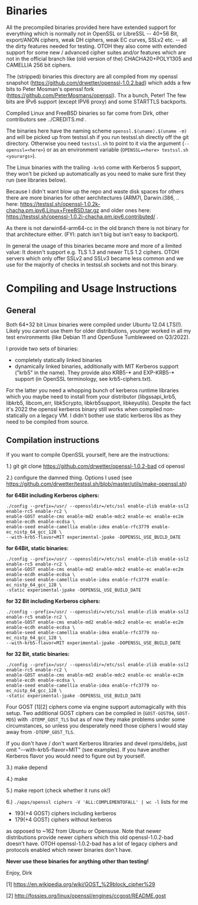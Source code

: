 
Binaries
========

All the precompiled binaries provided here have extended support for
everything which is normally not in OpenSSL or LibreSSL -- 40+56 Bit,
export/ANON ciphers, weak DH ciphers, weak EC curves, SSLv2 etc. -- all the dirty
features needed for testing. OTOH they also come with extended support
for some new / advanced cipher suites and/or features which are not in the
official branch like (old version of the) CHACHA20+POLY1305 and CAMELLIA 256 bit ciphers.

The (stripped) binaries this directory are all compiled from my openssl snapshot
(https://github.com/drwetter/openssl-1.0.2.bad) which adds a few bits to Peter
Mosman's openssl fork (https://github.com/PeterMosmans/openssl). Thx a bunch, Peter!
The few bits are IPv6 support (except IPV6 proxy) and some STARTTLS backports.

Compiled Linux and FreeBSD binaries so far come from Dirk, other
contributors see ../CREDITS.md .

The binaries here have the naming scheme ``openssl.$(uname).$(uname -m)``
and will be picked up from testssl.sh if you run testssl.sh directly
off the git directory. Otherwise you need ``testssl.sh`` to point to it
via the argument (``--openssl=<here>``) or as an environment variable
(``OPENSSL=<here> testssl.sh <yourargs>``).

The Linux binaries with the trailing ``-krb5`` come with Kerberos 5 support,
they won't be picked up automatically as you need to make sure first they
run (see libraries below).

Because I didn't want blow up the repo and waste disk spaces for others
there are more binaries for other aerchitectures (ARM7l, Darwin.i386, ..
here: https://testssl.sh/openssl-1.0.2k-chacha.pm.ipv6.Linux+FreeBSD.tar.gz
and older ones here: https://testssl.sh/openssl-1.0.2i-chacha.pm.ipv6.contributed/ .

As there is not darwin64-arm64-cc in the old branch there is not binary for
that architecture either. (FYI: patch isn't big but isn't easy to backport).


In general the usage of this binaries became more and more of a limited
value: It doesn't support e.g. TLS 1.3 and newer TLS 1.2 ciphers. OTOH servers
which only offer SSLv2 and SSLv3 became less common and we use for the
majority of checks in testssl.sh sockets and not this binary.


Compiling and Usage Instructions
================================

General
-------

Both 64+32 bit Linux binaries were compiled under Ubuntu 12.04 LTS(!). Likely you
cannot use them for older distributions, younger worked in all my test environments
(like Debian 11 and OpenSuse Tumbleweed on Q3/2022).

I provide two sets of binaries:

* completely statically linked binaries
* dynamically linked binaries, additionally with MIT Kerberos support ("krb5" in the name).
  They provide also KRB5-* and EXP-KRB5-* support (in OpenSSL terminology, see krb5-ciphers.txt).

For the latter you need a whopping bunch of kerberos runtime libraries which you maybe need to
install from your distributor (libgssapi_krb5, libkrb5, libcom_err, libk5crypto, libkrb5support,
libkeyutils). Despite the fact it's 2022 the openssl kerberos binary still works when compiled
non-statically on a legacy VM. I didn't bother use static kerberos libs as they need to be
compiled from source.


Compilation instructions
------------------------

If you want to compile OpenSSL yourself, here are the instructions:

1.)
    git git clone https://github.com/drwetter/openssl-1.0.2-bad
    cd openssl


2.) configure the damned thing. Options I used (see https://github.com/drwetter/testssl.sh/blob/master/utils/make-openssl.sh)

**for 64Bit including Kerberos ciphers:**

    ./config --prefix=/usr/ --openssldir=/etc/ssl enable-zlib enable-ssl2 enable-rc5 enable-rc2 \
    enable-GOST enable-cms enable-md2 enable-mdc2 enable-ec enable-ec2m enable-ecdh enable-ecdsa \
    enable-seed enable-camellia enable-idea enable-rfc3779 enable-ec_nistp_64_gcc_128 \
    --with-krb5-flavor=MIT experimental-jpake -DOPENSSL_USE_BUILD_DATE

**for 64Bit, static binaries:**

    ./config --prefix=/usr/ --openssldir=/etc/ssl enable-zlib enable-ssl2 enable-rc5 enable-rc2 \
    enable-GOST enable-cms enable-md2 enable-mdc2 enable-ec enable-ec2m enable-ecdh enable-ecdsa \
    enable-seed enable-camellia enable-idea enable-rfc3779 enable-ec_nistp_64_gcc_128 \
    -static experimental-jpake -DOPENSSL_USE_BUILD_DATE

**for 32 Bit including Kerberos ciphers:**

    ./config --prefix=/usr/ --openssldir=/etc/ssl enable-zlib enable-ssl2 enable-rc5 enable-rc2 \
    enable-GOST enable-cms enable-md2 enable-mdc2 enable-ec enable-ec2m enable-ecdh enable-ecdsa \
    enable-seed enable-camellia enable-idea enable-rfc3779 no-ec_nistp_64_gcc_128 \
    --with-krb5-flavor=MIT experimental-jpake -DOPENSSL_USE_BUILD_DATE

 **for 32 Bit, static binaries:**

    ./config --prefix=/usr/ --openssldir=/etc/ssl enable-zlib enable-ssl2 enable-rc5 enable-rc2 \
    enable-GOST enable-cms enable-md2 enable-mdc2 enable-ec enable-ec2m enable-ecdh enable-ecdsa \
    enable-seed enable-camellia enable-idea enable-rfc3779 no-ec_nistp_64_gcc_128 \
    -static experimental-jpake -DOPENSSL_USE_BUILD_DATE

Four GOST [1][2] ciphers come via engine support automagically with this setup. Two additional GOST
ciphers can be compiled in (``GOST-GOST94``, ``GOST-MD5``) with ``-DTEMP_GOST_TLS`` but as of now they make
problems under some circumstances, so unless you desperately need those ciphers I would stay away from
``-DTEMP_GOST_TLS``.

If you don't have / don't want Kerberos libraries and devel rpms/debs, just omit "--with-krb5-flavor=MIT"
(see examples).  If you have another Kerberos flavor you would need to figure out by yourself.

3.) make depend

4.) make

5.) make report (check whether it runs ok!)

6.) ``./apps/openssl ciphers -V 'ALL:COMPLEMENTOFALL' | wc -l`` lists for me
* 193(+4 GOST) ciphers including kerberos
* 179(+4 GOST) ciphers without kerberos

as opposed to ~162 from Ubuntu or Opensuse. Note that newer distributions provide
newer ciphers which this old openssl-1.0.2-bad doesn't have. OTOH openssl-1.0.2-bad
has a lot of legacy ciphers and protocols enabled which newer binaries don't have.

**Never use these binaries for anything other than testing!**

Enjoy, Dirk

[1] https://en.wikipedia.org/wiki/GOST_%29block_cipher%29

[2] http://fossies.org/linux/openssl/engines/ccgost/README.gost

